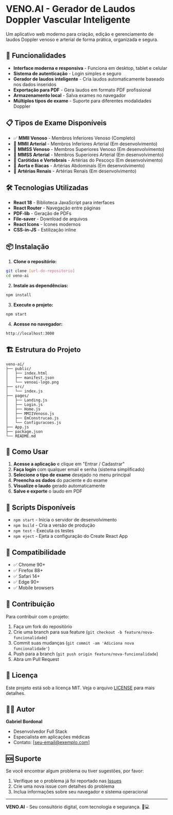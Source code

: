 # VENO.AI - Gerador de Laudos Doppler Vascular Inteligente

Um aplicativo web moderno para criação, edição e gerenciamento de laudos Doppler venoso e arterial de forma prática, organizada e segura.

## 🚀 Funcionalidades

- **Interface moderna e responsiva** - Funciona em desktop, tablet e celular
- **Sistema de autenticação** - Login simples e seguro
- **Gerador de laudos inteligente** - Cria laudos automaticamente baseado nos dados inseridos
- **Exportação para PDF** - Gera laudos em formato PDF profissional
- **Armazenamento local** - Salva exames no navegador
- **Múltiplos tipos de exame** - Suporte para diferentes modalidades Doppler

## 📋 Tipos de Exame Disponíveis

- ✅ **MMII Venoso** - Membros Inferiores Venoso (Completo)
- 🚧 **MMII Arterial** - Membros Inferiores Arterial (Em desenvolvimento)
- 🚧 **MMSS Venoso** - Membros Superiores Venoso (Em desenvolvimento)
- 🚧 **MMSS Arterial** - Membros Superiores Arterial (Em desenvolvimento)
- 🚧 **Carótidas e Vertebrais** - Artérias do Pescoço (Em desenvolvimento)
- 🚧 **Aorta e Ilíacas** - Artérias Abdominais (Em desenvolvimento)
- 🚧 **Artérias Renais** - Artérias Renais (Em desenvolvimento)

## 🛠️ Tecnologias Utilizadas

- **React 18** - Biblioteca JavaScript para interfaces
- **React Router** - Navegação entre páginas
- **PDF-lib** - Geração de PDFs
- **File-saver** - Download de arquivos
- **React Icons** - Ícones modernos
- **CSS-in-JS** - Estilização inline

## 📦 Instalação

1. **Clone o repositório:**
```bash
git clone [url-do-repositorio]
cd veno-ai
```

2. **Instale as dependências:**
```bash
npm install
```

3. **Execute o projeto:**
```bash
npm start
```

4. **Acesse no navegador:**
```
http://localhost:3000
```

## 🏗️ Estrutura do Projeto

```
veno-ai/
├── public/
│   ├── index.html
│   ├── manifest.json
│   └── venoai-logo.png
├── src/
│   └── index.js
├── pages/
│   ├── Landing.js
│   ├── Login.js
│   ├── Home.js
│   ├── MMIIVenoso.js
│   ├── EmConstrucao.js
│   └── Configuracoes.js
├── App.js
├── package.json
└── README.md
```

## 🎯 Como Usar

1. **Acesse a aplicação** e clique em "Entrar / Cadastrar"
2. **Faça login** com qualquer email e senha (sistema simplificado)
3. **Selecione o tipo de exame** desejado no menu principal
4. **Preencha os dados** do paciente e do exame
5. **Visualize o laudo** gerado automaticamente
6. **Salve e exporte** o laudo em PDF

## 🔧 Scripts Disponíveis

- `npm start` - Inicia o servidor de desenvolvimento
- `npm build` - Cria a versão de produção
- `npm test` - Executa os testes
- `npm eject` - Ejeta a configuração do Create React App

## 📱 Compatibilidade

- ✅ Chrome 90+
- ✅ Firefox 88+
- ✅ Safari 14+
- ✅ Edge 90+
- ✅ Mobile browsers

## 🤝 Contribuição

Para contribuir com o projeto:

1. Faça um fork do repositório
2. Crie uma branch para sua feature (`git checkout -b feature/nova-funcionalidade`)
3. Commit suas mudanças (`git commit -am 'Adiciona nova funcionalidade'`)
4. Push para a branch (`git push origin feature/nova-funcionalidade`)
5. Abra um Pull Request

## 📄 Licença

Este projeto está sob a licença MIT. Veja o arquivo [LICENSE](LICENSE) para mais detalhes.

## 👨‍💻 Autor

**Gabriel Bordonal**
- Desenvolvedor Full Stack
- Especialista em aplicações médicas
- Contato: [seu-email@exemplo.com]

## 🆘 Suporte

Se você encontrar algum problema ou tiver sugestões, por favor:

1. Verifique se o problema já foi reportado nas [Issues](../../issues)
2. Crie uma nova issue com detalhes do problema
3. Inclua informações sobre seu navegador e sistema operacional

---

**VENO.AI** - Seu consultório digital, com tecnologia e segurança. 🏥💻 